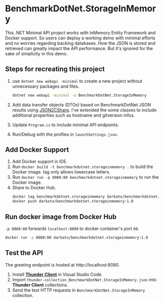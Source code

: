 ﻿# BenchmarkDotNet.StorageInMemory

This .NET Minimal API project works with InMemory Entity Framework and Docker support. So users can deploy a working demo with minimal efforts and no worries regarding backing databases. How the JSON is stored and retrieved can greatly impact the API performance. But it's ignored for the sake of simplicity in this demo.

## Steps for recreating this project

1. use `dotnet new webapi -minimal` to create a new project without unnecessary packages and files.

    ```bash
    dotnet new webapi -minimal -o BenchmarkDotNet.StorageInMemory
    ```

2. Add data transfer objects (DTOs) based on BenchmarkDotNet JSON results using [JSON2CSharp](https://json2csharp.com/). I've extended the some classes to include additional properties such as hostname and gitversion infos.
3. Update `Program.cs` to include minimal API endpoints.
4. Run/Debug with the profiles in `launchSettings.json`.

## Add Docker Support

1. Add Docker support in IDE.
2. Run `docker build -t benchmarkdotnet.storageinmemory .` to build the Docker image. tag only allows lowercase letters.
3. Run `docker run -p 8080:80 benchmarkdotnet.storageinmemory` to run the Docker image.
4. Share to Docker Hub.
   ```bash
   docker tag benchmarkdotnet.storageinmemory darkato/benchmarkdotnet.storageinmemory:1.0
   docker push darkato/benchmarkdotnet.storageinmemory:1.0
   ```

## Run docker image from Docker Hub

`-p 8080:80` forwards `localhost:8080` to docker container's port `80`.

```bash
docker run -p 8080:80 darkato/benchmarkdotnet.storageinmemory:1.0
```

## Test the API

The greeting endpoint is hosted at http://localhost:8080.

1. Install [**Thunder Client**](https://marketplace.visualstudio.com/items?itemName=rangav.vscode-thunder-client) in Visual Studio Code.
2. Import `thunder-collection_BenchmarkDotNet.StorageInMemory.json` into **Thunder Client** collections.
3. Send the test HTTP requests in `BenchmarkDotNet.StorageInMemory` collection.